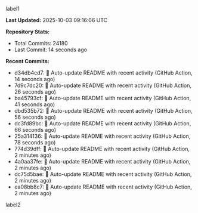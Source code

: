 
label1 
<!-- ACTIVITY_START -->
**Last Updated:** 2025-10-03 09:16:06 UTC

**Repository Stats:**
- Total Commits: 24180
- Last Commit: 14 seconds ago

**Recent Commits:**
- d34db4cd7: 🤖 Auto-update README with recent activity (GitHub Action, 14 seconds ago)
- 7d9c7dc20: 🤖 Auto-update README with recent activity (GitHub Action, 26 seconds ago)
- ba45793cf: 🤖 Auto-update README with recent activity (GitHub Action, 41 seconds ago)
- dbd535b72: 🤖 Auto-update README with recent activity (GitHub Action, 56 seconds ago)
- dc3fd89bc: 🤖 Auto-update README with recent activity (GitHub Action, 66 seconds ago)
- 25a314136: 🤖 Auto-update README with recent activity (GitHub Action, 78 seconds ago)
- 774d39dff: 🤖 Auto-update README with recent activity (GitHub Action, 2 minutes ago)
- 4a0aa37fe: 🤖 Auto-update README with recent activity (GitHub Action, 2 minutes ago)
- dc75d5bae: 🤖 Auto-update README with recent activity (GitHub Action, 2 minutes ago)
- ea08bb8c7: 🤖 Auto-update README with recent activity (GitHub Action, 2 minutes ago)
<!-- ACTIVITY_END -->

label2
